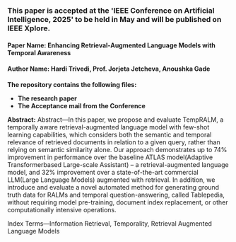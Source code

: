 ### This paper is accepted at the 'IEEE Conference on Artificial Intelligence, 2025' to be held in May and will be published on IEEE Xplore. 


#### Paper Name: Enhancing Retrieval-Augmented Language Models with Temporal Awareness
#### Author Name: Hardi Trivedi, Prof. Jorjeta Jetcheva, Anoushka Gade

**The repository contains the following files:** 
- **The research paper**
- **The Acceptance mail from the Conference**

**Abstract:** Abstract—In this paper, we propose and evaluate TempRALM,
a temporally aware retrieval-augmented language model with
few-shot learning capabilities, which considers both the semantic
and temporal relevance of retrieved documents in relation to a
given query, rather than relying on semantic similarity alone.
Our approach demonstrates up to 74% improvement in performance
over the baseline ATLAS model(Adaptive Transformerbased
Large-scale Assistant) – a retrieval-augmented language
model, and 32% improvement over a state-of-the-art commercial
LLM(Large Language Models) augmented with retrieval. In
addition, we introduce and evaluate a novel automated method
for generating ground truth data for RALMs and temporal
question-answering, called Tablepedia, without requiring model
pre-training, document index replacement, or other computationally
intensive operations.

Index Terms—Information Retrieval, Temporality, Retrieval
Augmented Language Models
